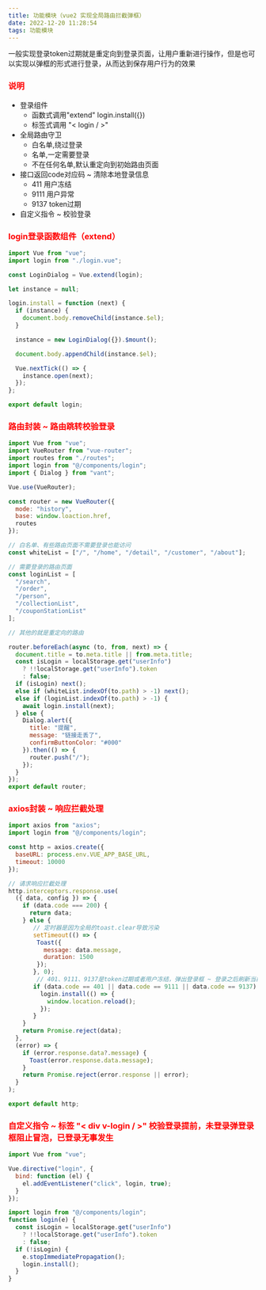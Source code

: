 ```yaml
---
title: 功能模块（vue2 实现全局路由拦截弹框）
date: 2022-12-20 11:28:54
tags: 功能模块
---
```


一般实现登录token过期就是重定向到登录页面，让用户重新进行操作，但是也可以实现以弹框的形式进行登录，从而达到保存用户行为的效果

<!-- more -->

### <font color='red'>说明</font>

- 登录组件
  - 函数式调用"extend" login.install({})
  - 标签式调用 "< login / >"
- 全局路由守卫
  - 白名单,绕过登录
  - 名单,一定需要登录
  - 不在任何名单,默认重定向到初始路由页面
- 接口返回code对应码 ~ 清除本地登录信息
  - 411 用户冻结
  - 9111 用户异常
  - 9137 token过期
- 自定义指令 ~ 校验登录



### <font color='red'>login登录函数组件（extend）</font>

```js
import Vue from "vue";
import login from "./login.vue";

const LoginDialog = Vue.extend(login);

let instance = null;

login.install = function (next) {
  if (instance) {
    document.body.removeChild(instance.$el);
  }

  instance = new LoginDialog({}).$mount();

  document.body.appendChild(instance.$el);

  Vue.nextTick(() => {
    instance.open(next);
  });
};

export default login;
```

### <font color='red'>路由封装 ~ 路由跳转校验登录</font>

```js
import Vue from "vue";
import VueRouter from "vue-router";
import routes from "./routes";
import login from "@/components/login";
import { Dialog } from "vant";

Vue.use(VueRouter);

const router = new VueRouter({
  mode: "history",
  base: window.loaction.href,
  routes
});

// 白名单、有些路由页面不需要登录也能访问
const whiteList = ["/", "/home", "/detail", "/customer", "/about"];

// 需要登录的路由页面
const loginList = [
  "/search",
  "/order",
  "/person",
  "/collectionList",
  "/couponStationList"
];

// 其他的就是重定向的路由

router.beforeEach(async (to, from, next) => {
  document.title = to.meta.title || from.meta.title;
  const isLogin = localStorage.get("userInfo")
    ? !!localStorage.get("userInfo").token
    : false;
  if (isLogin) next();
  else if (whiteList.indexOf(to.path) > -1) next();
  else if (loginList.indexOf(to.path) > -1) {
    await login.install(next);
  } else {
    Dialog.alert({
      title: "提醒",
      message: "链接走丢了",
      confirmButtonColor: "#000"
    }).then(() => {
      router.push("/");
    });
  }
});
export default router;
```

### <font color='red'>axios封装 ~ 响应拦截处理</font>

```js
import axios from "axios";
import login from "@/components/login";

const http = axios.create({
  baseURL: process.env.VUE_APP_BASE_URL,
  timeout: 10000
});

// 请求响应拦截处理
http.interceptors.response.use(
  ({ data, config }) => {
    if (data.code === 200) {
      return data;
    } else {
       // 定时器是因为全局的toast.clear导致污染
       setTimeout(() => {
        Toast({
          message: data.message,
          duration: 1500
        });
       }, 0);
        // 401、9111、9137是token过期或者用户冻结，弹出登录框 ~ 登录之后刷新当前页面
       if (data.code == 401 || data.code == 9111 || data.code == 9137) {
         login.install(() => {
           window.location.reload();
         });
       }
    }
    return Promise.reject(data);
  },
  (error) => {
    if (error.response.data?.message) {
      Toast(error.response.data.message);
    }
    return Promise.reject(error.response || error);
  }
);

export default http;
```

### <font color='red'>自定义指令 ~ 标签 "< div v-login / >" 校验登录提前，未登录弹登录框阻止冒泡，已登录无事发生 </font>

```js
import Vue from "vue";

Vue.directive("login", {
  bind: function (el) {
    el.addEventListener("click", login, true);
  }
});

import login from "@/components/login";
function login(e) {
  const isLogin = localStorage.get("userInfo")
    ? !!localStorage.get("userInfo").token
    : false;
  if (!isLogin) {
    e.stopImmediatePropagation();
    login.install();
  }
}
```


<!-- more -->